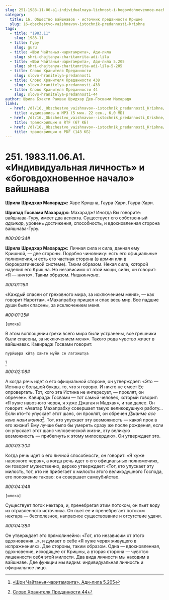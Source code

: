 ```yaml
---
slug: 251-1983-11-06-a1-individualnaya-lichnost-i-bogovdohnovennoe-nachalo-vajshnava
category:
  title: 16. Общество вайшнавов - источник преданности Кришне
  slug: 16-obschestvo-vaishnavov-istochnik-predannosti-krishne
tags:
  - title: "1983.11"
    slug: 1983-11
  - title: Гуру
    slug: guru
  - title: «Шри Чайтанья-чаритамрита», Ади-лила
    slug: shri-chajtanya-charitamrita-adi-lila
  - title: «Шри Чайтанья-чаритамрита», Ади-лила 5.205
    slug: shri-chajtanya-charitamrita-adi-lila-5-205
  - title: Слово Хранителя Преданности
    slug: slovo-hranitelya-predannosti
  - title: Слово Хранителя Преданности 438
    slug: slovo-hranitelya-predannosti-438
  - title: Слово Хранителя Преданности 44
    slug: slovo-hranitelya-predannosti-44
author: Шрила Бхакти Ракшак Шридхар Дев-Госвами Махарадж
links:
  - href: /dl/16._Obschestvo_vaishnavov--istochnik_predannosti_Krishne/251_1983.11.06.A1_SridhaMj_Individualnaja_lichnost_i_bogovdohnovennoe_nachalo_vajshnava.mp3
    title: аудиозапись в MP3 (5 мин. 22 сек., 6,0 МБ)
  - href: /dl/16._Obschestvo_vaishnavov--istochnik_predannosti_Krishne/251_1983.11.06.A1_SridhaMj_Individualnaja_lichnost_i_bogovdohnovennoe_nachalo_vajshnava.rtf
    title: транскрипцию в RTF (67 КБ)
  - href: /dl/16._Obschestvo_vaishnavov--istochnik_predannosti_Krishne/251_1983.11.06.A1_SridhaMj_Individualnaja_lichnost_i_bogovdohnovennoe_nachalo_vajshnava.pdf
    title: транскрипцию в PDF (143 КБ)
---
```


# 251. 1983.11.06.A1. «Индивидуальная личность» и «боговдохновенное начало» вайшнава

**Шрила Шридхар Махарадж:** Харе Кришна, Гаура-Хари, Гаура-Хари.

**Шрипад Госвами Махарадж:** Махарадж! Иногда Вы говорите: вайшнава-Гуру, имеет два аспекта. Существует его собственный *адхикар*, уровень достижения, способность, и вдохновленная сторона вайшнава-Гуру.

*#00:00:34#*

**Шрила Шридхар Махарадж:** Личная сила и сила, данная ему Кришной, — две стороны. Подобно чиновнику: есть его официальные полномочия, и есть его частная сторона (в армии или в бюрократической системе). Таким образом. Некая сила, которой наделил его Кришна. Но независимо от этой мощи, силы, он говорит: «Я — ничто». Таким образом. *Нишкинчана*.

*#00:01:16#*

«Каждый спасен от греховного мира, за исключением меня», — как говорит Нароттам. «Махапрабху пришел и спас весь мир. Все падшие души были спасены, за исключением меня.

*#00:01:35#*

    [шлока]

В этом воплощении грехи всего мира были устранены, все грешники были спасены, за исключением меня». Такого рода чувство живет в вайшнавах. Кавирадж Госвами говорит:

    пурӣш̣ера кӣт̣а хаите мун̃и се лагхишт̣ха
[^_ftn1]

*#00:02:08#*

А когда речь идет о его официальной стороне, он утверждает: «Это — Истина с большой буквы, то, что я говорю. И никто не смеет Ее опровергать. Тот, кого эта Истина не интересует, — проклят, он обречен». Кавирадж Госвами — тот самый человек, который говорит: «Я хуже навозного червя, я хуже Джагая и Мадхая», и так далее. Он говорит: «Аватар Махапрабху совершает такую великодушную работу… Если кто-то упускает этот шанс, он проклят, он обречен *Джанме асе кено нахи моила*[^_ftn2]. Тот, кто упускает эту возможность — какой прок в его жизни? Ему лучше было бы умереть сразу же после рождения, если он упускает этот шанс человеческой жизни, эту великую возможность — прибегнуть к этому милосердию». Он утверждает это.

*#00:03:30#*

Когда речь идет о его личной способности, он говорит: «Я хуже навозного червя», а когда речь идет о его официальных полномочиях, он говорит мужественно, дерзко утверждает: «Тот, кто упускает эту милость, тот, кто не прибегает к милости этого великодушного Господа, его положение таково: он совершает самоубийство.

*#00:04:04#*

    [шлока]

Существует поток нектара, и, пренебрегая этим потоком, он пьет воду из отравленного источника. Он пьет ее и пренебрегает потоком нектара — бесполезное, напрасное существование и отсутствие удачи.

*#00:04:38#*

Он утверждает это прямолинейно: «Тот, кто независим от этого вдохновения…», и думает о себе «Я хуже червя живущего в испражнениях». Две стороны, таким образом. Одна — вдохновленная, вдохновение, исходящее от Кришны, а вторая сторона — чувство лишенности себя этой милости. Два вида личности мы находим в вайшнаве. Две функции мы видим: индивидуальная личность и официальное лицо.



[^_ftn1]: [«Шри Чайтанья-чаритамрита», Ади-лила 5.205](../notes/shri-chajtanya-charitamrita-adi-lila/shri-chajtanya-charitamrita-adi-lila-5-205.md)

[^_ftn2]: [Слово Хранителя Преданности 44](../notes/slovo-hranitelya-predannosti/slovo-hranitelya-predannosti-44.md)
